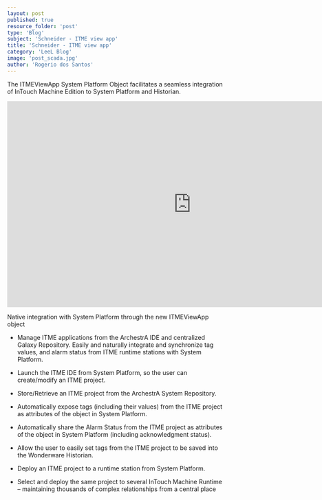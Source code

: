 ```yaml
---
layout: post
published: true
resource_folder: 'post'
type: 'Blog'
subject: 'Schneider - ITME view app'
title: 'Schneider - ITME view app'
category: 'LeeL Blog'
image: 'post_scada.jpg'
author: 'Rogerio dos Santos'
---
```




The ITMEViewApp System Platform Object facilitates a seamless integration of InTouch Machine Edition to System Platform and Historian.


<iframe width="854" height="480" src="https://www.youtube.com/watch?v=oJZlanqxwQo" frameborder="0" allowfullscreen></iframe>


Native integration with System Platform through the new ITMEViewApp object


- Manage ITME applications from the ArchestrA IDE and centralized Galaxy Repository. Easily and naturally integrate and synchronize tag values, and alarm status from ITME runtime stations with System Platform.


- Launch the ITME IDE from System Platform, so the user can create/modify an ITME project.


- Store/Retrieve an ITME project from the ArchestrA System Repository.


- Automatically expose tags (including their values) from the ITME project as attributes of the object in System Platform.


- Automatically share the Alarm Status from the ITME project as attributes of the object in System Platform (including acknowledgment status).


- Allow the user to easily set tags from the ITME project to be saved into the Wonderware Historian.


- Deploy an ITME project to a runtime station from System Platform.


- Select and deploy the same project to several InTouch Machine Runtime – maintaining thousands of complex relationships from a central place
